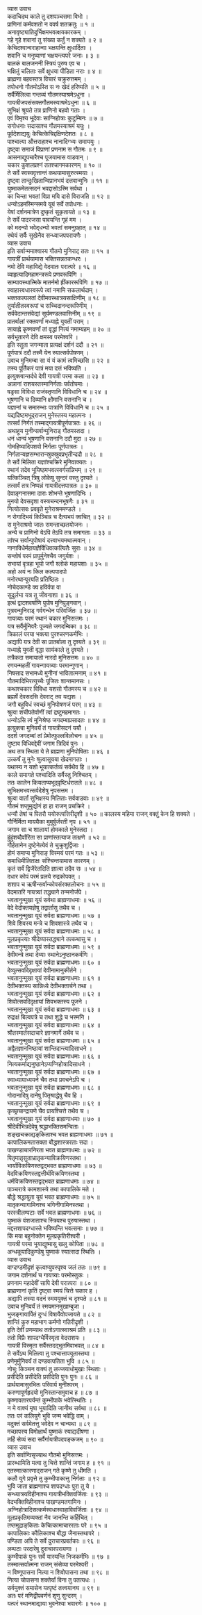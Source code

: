 व्यास उवाच  
कदाचिदथ काले तु दशपञ्चसमा विभो ।  
प्राणिनां कर्मवशतो न ववर्ष शतक्रतुः ॥ १ ॥  
अनावृष्ट्यातिदुर्भिक्षमभवत्क्षयकारकम् ।  
गहे गृहे शवानां तु संख्या कर्तुं न शक्यते ॥ २ ॥  
केचिदश्वान्वराहान्वा भक्षयन्ति क्षुधार्दिताः ।  
शवानि च मनुष्याणां भक्षयन्त्यपरे जनाः ॥ ३ ॥  
बालकं बालजननी स्त्रियं पुरुष एव च ।  
भक्षितुं चलिताः सर्वे क्षुधया पीडिता नराः ॥ ४ ॥  
ब्राह्मणा बहवस्तत्र विचारं चक्रुरुत्तमम् ।  
तपोधनो गौतमोऽस्ति स नः खेदं हरिष्यति ॥ ५ ॥  
सर्वैर्मिलित्वा गन्तव्यं गौतमस्याश्रमेऽधुना ।  
गायत्रीजपसंसक्तगौतमस्याश्रमेऽधुना ॥ ६ ॥  
सुभिक्षं श्रूयते तत्र प्राणिनो बहवो गताः ।  
एवं विमृश्य भूदेवाः साग्निहोत्राः कुटुम्बिनः ॥ ७ ॥  
सगोधनाः सदासाश्च गौतमस्याश्रमं ययुः ।  
पूर्वदेशाद्ययुः केचित्केचिद्दक्षिणदेशतः ॥ ८ ॥  
पाश्चात्या औत्तराहाश्च नानादिग्भ्यः समाययुः ।  
दृष्ट्‌वा समाजं विप्राणां प्रणनाम स गौतमः ॥ ९ ॥  
आसनाद्युपचारैश्च पूजयामास वाडवान् ।  
चकार कुशलप्रश्नं ततश्चागमकारणम् ॥ १० ॥  
ते सर्वे स्वस्ववृत्तान्तं कथयामासुरुत्स्मयाः ।  
दृष्ट्‌वा तान्दुःखितान्विप्रानभयं दत्तवान्मुनिः ॥ ११ ॥  
युष्माकमेतत्सदनं भवद्दासोऽस्मि सर्वथा ।  
का चिन्ता भवतां विप्रा मयि दासे विराजति ॥ १२ ॥  
धन्योऽहमस्मिन्समये यूयं सर्वे तपोधनाः ।  
येषां दर्शनमात्रेण दुष्कृतं सुकृतायते ॥ १३ ॥  
ते सर्वे पादरजसा पावयन्ति गृहं मम ।  
को मदन्यो भवेद्‌धन्यो भवतां समनुग्रहात् ॥ १४ ॥  
स्थेयं सर्वैः सुखेनैव सन्ध्याजपपरायणैः ।  
व्यास उवाच  
इति सर्वान्ममाश्वास्य गौतमो मुनिराट् ततः ॥ १५ ॥  
गायत्रीं प्रार्थयामास भक्तिसन्नतकन्धरः ।  
नमो देवि महाविद्ये वेदमातः परात्परे ॥ १६ ॥  
व्याहृत्यादिमहामन्त्ररूपे प्रणवरूपिणि ।  
साम्यावस्थात्मिके मातर्नमो ह्रींकाररूपिणि ॥ १७ ॥  
स्वाहास्वधास्वरूपे त्वां नमामि सकलार्थदाम् ।  
भक्तकल्पलतां देवीमवस्थात्रयसाक्षिणीम् ॥ १८ ॥  
तुर्यातीतस्वरूपां च सच्चिदानन्दरूपिणीम् ।  
सर्ववेदान्तसंवेद्यां सूर्यमण्डलवासिनीम् ॥ १९ ॥  
प्रातर्बालां रक्तवर्णां मध्याह्ने युवतीं पराम् ।  
सायाह्ने कृष्णवर्णां तां वृद्धां नित्यं नमाम्यहम् ॥ २० ॥  
सर्वभूतारणे देवि क्षमस्व परमेश्वरि ।  
इति स्तुता जगन्माता प्रत्यक्षं दर्शनं ददौ ॥ २१ ॥  
पूर्णपात्रं ददौ तस्मै येन स्यात्सर्वपोषणम् ।  
उवाच मुनिमम्बा सा यं यं कामं त्वमिच्छसि ॥ २२ ॥  
तस्य पूर्तिकरं पात्रं मया दत्तं भविष्यति ।  
इत्युक्त्वान्तर्दधे देवी गायत्री परमा कला ॥ २३ ॥  
अन्नानां राशयस्तस्मानिर्गताः पर्वतोपमाः ।  
षड्रसा विविधा राजंस्तृणानि विविधानि च ॥ २४ ॥  
भूषणानि च दिव्यानि क्षौमानि वसनानि च ।  
यज्ञानां च समारम्भाः पात्राणि विविधानि च ॥ २५ ॥  
यद्यदिष्टमभूद्‌राजन् मुनेस्तस्य महात्मनः ।  
तत्सर्वं निर्गतं तस्माद्‌गायत्रीपूर्णपात्रतः ॥ २६ ॥  
अथाहूय मुनीन्सर्वान्मुनिराड् गौतमस्तदा ।  
धनं धान्यं भूषणानि वसनानि ददौ मुदा ॥ २७ ॥  
गोमहिष्यादिपशवो निर्गताः पूर्णपात्रतः ।  
निर्गतान्यज्ञसम्भारान्स्रुक्स्रुवप्रभृतीन्ददौ ॥ २८ ॥  
ते सर्वे मिलिता यज्ञांश्चक्रिरे मुनिवाक्यतः ।  
स्थानं तदेव भूयिष्ठमभवत्स्वर्गसन्निभम् ॥ २९ ॥  
यत्किञ्चित् त्रिषु लोकेषु सुन्दरं वस्तु दृश्यते ।  
तत्सर्वं तत्र निष्पन्नं गायत्रीदत्तपात्रतः ॥ ३० ॥  
देवाङ्‌गनासमा दाराः शोभन्ते भूषणादिभिः ।  
मुनयो देवसदृशा वस्त्रचन्दनभूषणैः ॥ ३१ ॥  
नित्योत्सवः प्रववृते मुनेराश्रममण्डले ।  
न रोगादिभयं किञ्चिन्न च दैत्यभयं क्वचित् ॥ ३२ ॥  
स मुनेराश्रमो जातः समन्ताच्छतयोजनः ।  
अन्ये च प्राणिनो येऽपि तेऽपि तत्र समागताः ॥ ३३ ॥  
तांश्च सर्वान्पुपोषायं दत्त्वाभयमथात्मवान् ।  
नानाविधैर्महायज्ञैर्विधिवत्कल्पितैः सुराः ॥ ३४ ॥  
सन्तोषं परमं प्रापुर्मुनेश्चैव जगुर्यशः ।  
सभायां वृत्रहा भूयो जगौ श्लोकं महायशाः ॥ ३५ ॥  
अहो अयं नः किल कल्पपादपो  
मनोरथान्पूरयति प्रतिष्ठितः ।  
नोचेदकाण्डे क्व हविर्वपा वा  
सुदुर्लभा यत्र तु जीवनाशा ॥ ३६ ॥  
इत्थं द्वादशवर्षाणि पुपोष मुनिपुङ्‌गवान् ।  
पुत्रवन्मुनिराड् गर्वगन्धेन परिवर्जितः ॥ ३७ ॥  
गायत्र्याः परमं स्थानं चकार मुनिसत्तमः ।  
यत्र सर्वैर्मुनिवरैः पूज्यते जगदम्बिका ॥ ३८ ॥  
त्रिकालं परया भक्त्या पुरश्चरणकर्मभिः ।  
अद्यापि यत्र देवी सा प्रातर्बाला तु दृश्यते ॥ ३९ ॥  
मध्याह्ने युवती वृद्धा सायंकाले तु दृश्यते ।  
तत्रैकदा समायातो नारदो मुनिसत्तमः ॥ ४० ॥  
रणयन्महतीं गायन्गायत्र्याः परमान्गुणान् ।  
निषसाद सभामध्ये मुनीनां भावितात्मनाम् ॥ ४१ ॥  
गौतमादिभिरत्युच्चैः पूजितः शान्तमानसः ।  
कथाश्चकार विविधा यशसो गौतमस्य च ॥ ४२ ॥  
ब्रह्मर्षे देवसदसि देवराट् तव यद्यशः ।  
जगौ बहुविधं स्वच्छं मुनिपोषणजं परम् ॥ ४३ ॥  
श्रुत्वा शचीपतेर्वाणीं त्वां द्रष्टुमहमागतः ।  
धन्योऽसि त्वं मुनिश्रेष्ठ जगदम्बाप्रसादतः ॥ ४४ ॥  
इत्युक्त्वा मुनिवर्यं तं गायत्रीसदनं ययौ ।  
ददर्श जगदम्बां तां प्रेमोत्फुल्लविलोचनः ॥ ४५ ॥  
तुष्टाव विधिवद्देवीं जगाम त्रिदिवं पुनः ।  
अथ तत्र स्थिता ये ते ब्राह्मणा मुनिपोषिताः ॥ ४६ ॥  
उत्कर्षं तु मुनेः श्रुत्वासूयया खेदमागताः ।  
यथास्य न यशो भूयात्कर्तव्यं सर्वथैव हि ॥ ४७ ॥  
काले समागते पश्चादिति सर्वैस्तु निश्चितम् ।  
ततः कालेन कियताप्यभूद्‌वृष्टिर्धरातले ॥ ४८ ॥  
सुभिक्षमभवत्सर्वदेशेषु नृपसत्तम ।  
श्रुत्वा वार्तां सुभिक्षस्य मिलिताः सर्ववाडवाः ॥ ४९ ॥  
गौतमं शप्तुमुद्योगं हा हा राजन् प्रचक्रिरे ।  
धन्यौ तेषां च पितरौ ययोरुत्पत्तिरीदृशी ॥ ५० ॥
कालस्य महिमा राजन् वक्तुं केन हि शक्यते ।  
गौर्निर्मिता माययैका मुमूर्षुर्जरती नृप ॥ ५१ ॥  
जगाम सा च शालायां होमकाले मुनेस्तदा ।  
हुंहुंशब्दैर्वारिता सा प्राणांस्तत्याज तत्क्षणे ॥ ५२ ॥  
गौर्हतानेन दुष्टेनेत्येवं ते चुक्रुशुर्द्विजाः ।  
होमं समाप्य मुनिराङ्‌ विस्मयं परमं गतः ॥ ५३ ॥  
समाधिमीलिताक्षः संश्चिन्तयामास कारणम् ।  
कृतं सर्वं द्विजैरेतदिति ज्ञात्वा तदैव सः ॥ ५४ ॥  
दधार कोपं परमं प्रलये रुद्रकोपवत् ।  
शशाप च ऋषीन्सर्वान्कोपसंरक्तलोचनः ॥ ५५ ॥  
वेदमातरि गायत्र्यां तद्ध्याने तन्मनोर्जपे ।  
भवतानुन्मुखा यूयं सर्वथा ब्राह्मणाधमाः ॥ ५६ ॥  
वेदे वेदोक्तयज्ञेषु तद्वार्तासु तथैव च ।  
भवतानुन्मुखा यूयं सर्वदा ब्राह्मणाधमाः ॥ ५७ ॥  
शिवे शिवस्य मन्त्रे च शिवशास्त्रे तथैव च ।  
भवतानुन्मुखा यूयं सर्वदा ब्राह्मणाधमाः ॥ ५८ ॥  
मूलप्रकृत्याः श्रीदेव्यास्तद्ध्याने तत्कथासु च ।  
भवतानुन्मुखा यूयं सर्वदा ब्राह्मणाधमाः ॥ ५९ ॥  
देवीमन्त्रे तथा देव्याः स्थानेऽनुष्ठानकर्मणि ।  
भवतानुन्मुखा यूयं सर्वदा ब्राह्मणाधमाः ॥ ६० ॥  
देव्युत्सवदिदृक्षायां देवीनामानुकीर्तने ।  
भवतानुन्मुखा यूयं सर्वदा ब्राह्मणाधमाः ॥ ६१ ॥  
देवीभक्तस्य सान्निध्ये देवीभक्तार्चने तथा ।  
भवतानुन्मुखा यूयं सर्वदा ब्राह्मणाधमाः ॥ ६२ ॥  
शिवोत्सवदिदृक्षायां शिवभक्तस्य पूजने ।  
भवतानुन्मुखा यूयं सर्वदा ब्राह्मणाधमाः ॥ ६३ ॥  
रुद्राक्षं बिल्वपत्रे च तथा शुद्धे च भस्मनि ।  
भवतानुन्मुखा यूयं सर्वदा ब्राह्मणाधमाः ॥ ६४ ॥  
श्रौतस्मार्तसदाचारे ज्ञानमार्गे तथैव च ।  
भवतानुन्मुखा यूयं सर्वदा ब्राह्मणाधमाः ॥ ६५ ॥  
अद्वैतज्ञाननिष्ठायां शान्तिदान्त्यादिसाधने ।  
भवतानुन्मुखा यूयं सर्वदा ब्राह्मणाधमाः ॥ ६६ ॥  
नित्यकर्माद्यनुष्ठानेऽप्यग्निहोत्रादिसाधने ।  
भवतानुन्मुखा यूयं सर्वदा ब्राह्मणाधमाः ॥ ६७ ॥  
स्वाध्यायाध्ययने चैव तथा प्रवचनेऽपि च ।  
भवतानुन्मुखा यूयं सर्वदा ब्राह्मणाधमाः ॥ ६८ ॥  
गोदानादिषु दानेषु पितृश्राद्धेषु चैव हि ।  
भवतानुन्मुखा यूयं सर्वदा ब्राह्मणाधमाः ॥ ६९ ॥  
कृच्छ्रचान्द्रायणे चैव प्रायश्चित्ते तथैव च ।  
भवतानुन्मुखा यूयं सर्वदा ब्राह्मणाधमाः ॥ ७० ॥  
श्रीदेवीभिन्नदेवेषु श्रद्धाभक्तिसमन्विताः ।  
शङ्‌खचक्राद्यङ्‌किताश्च भवत ब्राह्मणाधमाः ॥ ७१ ॥  
कापालिकमतासक्ता बौद्धशास्त्ररताः सदा ।  
पाखण्डाचारनिरता भवत ब्राह्मणाधमाः ॥ ७२ ॥  
पितृमातृसुताभ्रातृकन्याविक्रयिणस्तथा ।  
भार्याविकयिणस्तद्वद्भवत ब्राह्मणाधमाः ॥ ७३ ॥  
वेदविक्रयिणस्तद्वत्तीर्थविक्रयिणस्तथा ।  
धर्मविक्रयिणस्तद्वद्भवत ब्राह्मणाधमाः ॥ ७४ ॥  
पाञ्चरात्रे कामशास्त्रे तथा कापालिके मते ।  
बौद्धे श्रद्धायुता यूयं भवत ब्राह्मणाधमाः ॥ ७५ ॥  
मातृकन्यागामिनश्च भगिनीगामिनस्तथा ।  
परस्त्रीलम्पटाः सर्वे भवत ब्राह्मणाधमाः ॥ ७६ ॥  
युष्माकं वंशजाताश्च स्त्रियश्च पुरुषास्तथा ।  
मद्दत्तशापदग्धास्ते भविष्यन्ति भवत्समाः ॥ ७७ ॥  
किं मया बहुनोक्तेन मूलप्रकृतिरीश्वरी ।  
गायत्री परमा भूयाद्युष्मासु खलु कोपिता ॥ ७८ ॥  
अन्धकूपादिकुण्डेषु युष्माकं स्यात्सदा स्थितिः ।  
व्यास उवाच  
वाग्दण्डमीदृशं कृत्वाप्युपस्पृश्य जलं ततः ॥ ७९ ॥  
जगाम दर्शनार्थं च गायत्र्याः परमोस्तुकः ।  
प्रणनाम महादेवीं सापि देवी परात्परा ॥ ८० ॥  
ब्राह्मणानां कृतिं दृष्ट्‌वा स्मयं चित्ते चकार ह ।  
अद्यापि तस्या वदनं स्मययुक्तं च दृश्यते ॥ ८१ ॥  
उवाच मुनिवर्यं तं स्मयमानमुखाम्बुजा ।  
भुजङ्‌गायार्पितं दुग्धं विषायैवोपजायते ॥ ८२ ॥  
शान्तिं कुरु महाभाग कर्मणो गतिरीदृशी ।  
इति देवीं प्रणम्याथ ततोऽगात्स्वाश्रमं प्रति ॥ ८३ ॥  
ततो विप्रैः शापदग्धैर्विस्मृता वेदराशयः ।  
गायत्री विस्मृता सर्वैस्तदद्‌भुतमिवाभवत् ॥ ८४ ॥  
ते सर्वेऽथ मिलित्वा तु पश्चात्तापयुतास्तथा ।  
प्रणेमुर्मुनिवर्यं तं दण्डवत्पतिता भुवि ॥ ८५ ॥  
नोचुः किञ्चन वाक्यं तु लज्जयाधोमुखाः स्थिताः ।  
प्रसीदेति प्रसीदेति प्रसीदेति पुनः पुनः ॥ ८६ ॥  
प्रार्थयामासुरभितः परिवार्य मुनीश्वरम् ।  
करुणापूर्णहृदयो मुनिस्तान्समुवाच ह ॥ ८७ ॥  
कृष्णावतारपर्यन्तं कुम्भीपाके भवेत्स्थितिः ।  
न मे वाक्यं मृषा भूयादिति जानीथ सर्वथा ॥ ८८ ॥  
ततः परं कलियुगे भुवि जन्म भवेद्धि वाम् ।  
मदुक्तं सर्वमेतत्तु भवेदेव न चान्यथा ॥ ८९ ॥  
मच्छापस्य विमोक्षार्थं युष्माकं स्याद्यदीषणा ।  
तर्हि सेव्यं सदा सर्वैर्गायत्रीपदपङ्‌कजम् ॥ ९० ॥  
व्यास उवाच  
इति सर्वान्विसृज्याथ गौतमो मुनिसत्तमः ।  
प्रारब्धामिति मत्वा तु चित्ते शान्तिं जगाम ह ॥ ९१ ॥  
एतस्मात्कारणाद्‌राजन् गते कृष्णे तु धीमति ।  
कलौ युगे प्रवृत्ते तु कुम्भीपाकात्तु निर्गताः ॥ ९२ ॥  
भुवि जाता ब्राह्मणाश्च शापदग्धाः पुरा तु ये ।  
सन्ध्यात्रयविहीनाश्च गायत्रीभक्तिवर्जिताः ॥ ९३ ॥  
वेदभक्तिविहीनाश्च पाखण्डमतगामिनः ।  
अग्निहोत्रादिसत्कर्मस्वधास्वाहाविवर्जिताः ॥ ९४ ॥  
मूलप्रकृतिमव्यक्तां नैव जानन्ति कर्हिचित् ।  
तप्तमुद्राङ्‌किताः केचित्कामाचाररताः परे ॥ ९५ ॥  
कापालिकाः कौलिकाश्च बौद्धा जैनास्तथापरे ।  
पण्डिता अपि ते सर्वे दुराचारप्रवर्तकाः ॥ ९६ ॥  
लम्पटाः परदारेषु दुराचारपरायणाः ।  
कुम्भीपाकं पुनः सर्वे यास्यन्ति निजकर्मभिः ॥ ९७ ॥  
तस्मात्सर्वात्मना राजन् संसेव्या परमेश्वरी ।  
न विष्णूपासना नित्या न शिवोपासना तथा ॥ ९८ ॥  
नित्या चोपासना शक्तेर्यां विना तु पतत्यधः ।  
सर्वमुक्तं समासेन यत्पृष्टं तत्त्वयानघ ॥ ९९ ॥  
अतः परं मणिद्वीपवर्णनं शृणु सुन्दरम् ।  
यत्परं स्थानमाद्याया भुवनेश्या भवारणेः ॥ १०० ॥
